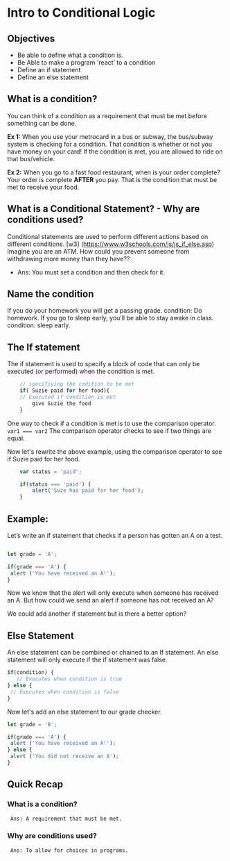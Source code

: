 # Intro to Conditional Logic

## Objectives
- Be able to define what a condition is.
- Be Able to make a program 'react’ to a condition
- Define an if statement
- Define an else statement

## What is a condition? 
You can think of a condition as a requirement that must be met before something can be done.

**Ex 1:** When you use your metrocard in a bus or subway, the bus/subway system is checking for a condition. That condition is whether or not you have money on your card! If the condition is met, you are allowed to ride on that bus/vehicle.

**Ex 2:** When you go to a fast food restaurant, when is your order complete? Your order is complete **AFTER** you pay. That is the condition that must be met to receive your food.

## What is a Conditional Statement? - Why are conditions used?
Conditional statements are used to perform different actions based on different conditions. [w3]
(https://www.w3schools.com/js/js_if_else.asp)
Imagine you are an ATM. How could you prevent someone from withdrawing more money than they have?? 
- Ans: You must set a condition and then check for it.


## Name the condition 
If you do your homework you will get a passing grade.
    condition: Do homework.
If you go to sleep early, you’ll be able to stay awake in class. 
    condition: sleep early.

## The If statement
The if statement is used to specify a block of code that can only be executed (or performed) when the condition is met.

```javascript
    // specifiying the codition to be met
    if( Suzie paid for her food){
    // Executed if condition is met
        give Suzie the food
    }
```

One way to check if a condition is met is to use the comparison operator.  ``` var1 === var2``` The comparison operator checks to see if two things are equal.

Now let's rewrite the above example, using the comparison operator to see if Suzie paid for her food.


``` javascript
    var status = 'paid';

    if(status === 'paid') {
        alert('Suze has paid for her food');
    }

```

## Example: 
Let’s write an if statement that checks if a person has gotten an A on a test.

```javascript

let grade = 'A';

if(grade === 'A') {
 alert ('You have received an A!');
}

```

Now we know that the alert will only execute when someone has received an A. But how could we send an alert if someone has not received an A?

We could add another if statement but is there a better option?

## Else Statement

An else statement can be combined or chained to an If statement. An else statement will only execute if the if statement was false.

```javascript
if(condition) {
   // Executes when condition is true
} else {
 // Executes when condition is false
}

```

Now let's add an else statement to our grade checker.

```javascript
let grade = 'B';

if(grade === 'A') {
 alert ('You have received an A!');
} else {
 alert ('You did not receive an A');
}

```

## Quick Recap

### What is a condition?
     Ans: A requirement that must be met.
### Why are conditions used?
     Ans: To allow for choices in programs.


